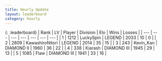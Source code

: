 ```yaml
---
title: Hourly Update
layout: leaderboard
category: hourly
---
```


{: .leaderboard}
| Rank | LV | Player | Division | Elo | Wins | Losses |
| --- | --- | --- | --- | --- | --- | --- |
| <span data-change="0">1</span> | 1212 | <span title="ID: 498412">LuckySpin</span> | LEGEND | <span data-change="0">2033</span> | <span data-change="0">10</span> | <span data-change="0">0</span> |
| <span data-change="0">2</span> | 2809 | <span title="ID: 164871">KawashiroNitori</span> | LEGEND | <span data-change="0">2014</span> | <span data-change="0">35</span> | <span data-change="0">15</span> |
| <span data-change="0">3</span> | 243 | <span title="ID: 651792">Kevin_Kan</span> | DIAMOND II | <span data-change="0">1960</span> | <span data-change="3">36</span> | <span data-change="2">22</span> |
| <span data-change="0">4</span> | 338 | <span title="ID: 260045">Kiarash</span> | DIAMOND III | <span data-change="0">1945</span> | <span data-change="0">29</span> | <span data-change="0">13</span> |
| <span data-change="0">5</span> | 1085 | <span title="ID: 229845">Flaw</span> | DIAMOND III | <span data-change="0">1941</span> | <span data-change="0">33</span> | <span data-change="0">16</span> |